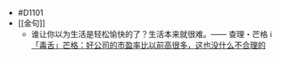 - #D1101
- [[金句]]
	- 谁让你以为生活是轻松愉快的了？生活本来就很难。—— 查理・芒格 ℹ️[「毒舌」芒格：好公司的市盈率比以前高很多，这也没什么不合理的](((6541fdbd-c991-490a-a33c-4b4664dc18bf)))